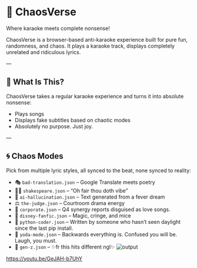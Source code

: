 # 🎤 ChaosVerse
Where karaoke meets complete nonsense!

ChaosVerse is a browser-based anti-karaoke experience built for pure fun, randomness, and chaos. It plays a karaoke track, displays completely unrelated and ridiculous lyrics.

—

## 🌌 What Is This?

ChaosVerse takes a regular karaoke experience and turns it into absolute nonsense:

- Plays songs
- Displays fake subtitles based on chaotic modes
- Absolutely no purpose. Just joy.

—

## 🌀 Chaos Modes

Pick from multiple lyric styles, all synced to the beat, none synced to reality:

- 🎭 `bad-translation.json` – Google Translate meets poetry
- 🧙‍♂️ `shakespeare.json` – “Oh fair thou doth vibe”
- 🧠 `ai-hallucination.json` – Text generated from a fever dream
- ⚖️ `the-judge.json` – Courtroom drama energy
- 💼 `corporate.json` – Q4 synergy reports disguised as love songs. 
- 🧚 `disney-fanfic.json` – Magic, cringe, and mice
- 🐍 `python-coder.json` – Written by someone who hasn’t seen daylight since the last pip install.
- 🐸 `yoda-mode.json` – Backwards everything is. Confused you will be. Laugh, you must.
- 📱 `gen-z.json` – ✨fr this hits different ngl✨
![output](https://github.com/user-attachments/assets/ac704ce1-7a55-4eac-b53c-34bc08ca747a)


https://youtu.be/GeJAH-b7UhY


